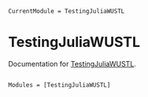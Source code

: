 ```@meta
CurrentModule = TestingJuliaWUSTL
```

# TestingJuliaWUSTL

Documentation for [TestingJuliaWUSTL](https://github.com/nwamsley1/TestingJuliaWUSTL.jl).

```@index
```

```@autodocs
Modules = [TestingJuliaWUSTL]
```
